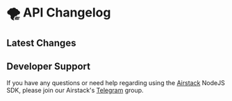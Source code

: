 # 🌪 API Changelog

## Latest Changes



## Developer Support

If you have any questions or need help regarding using the [Airstack](https://airstack.xyz) NodeJS SDK, please join our Airstack's [Telegram](https://t.me/+1k3c2FR7z51mNDRh) group.
